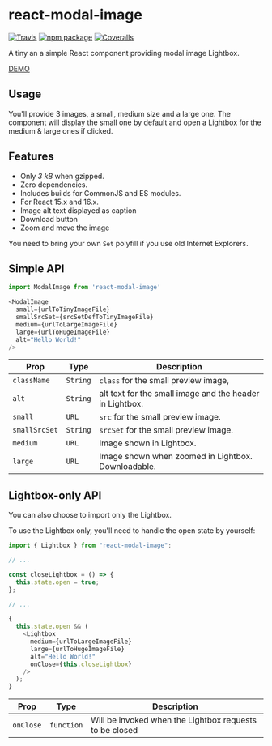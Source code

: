 # react-modal-image

[![Travis][build-badge]][build]
[![npm package][npm-badge]][npm]
[![Coveralls][coveralls-badge]][coveralls]

A tiny an a simple React component providing modal image Lightbox.

[DEMO](https://aautio.github.io/react-modal-image/)

## Usage

You'll provide 3 images, a small, medium size and a large one. The component will display the small one by default and open a Lightbox for the medium & large ones if clicked.

## Features

* Only _3 kB_ when gzipped.
* Zero dependencies.
* Includes builds for CommonJS and ES modules.
* For React 15.x and 16.x.
* Image alt text displayed as caption
* Download button
* Zoom and move the image

You need to bring your own `Set` polyfill if you use old Internet Explorers.

## Simple API

```js
import ModalImage from 'react-modal-image'

<ModalImage
  small={urlToTinyImageFile}
  smallSrcSet={srcSetDefToTinyImageFile}
  medium={urlToLargeImageFile}
  large={urlToHugeImageFile}
  alt="Hello World!"
/>
```

| Prop          | Type     | Description                                              |
| ------------- | -------- | -------------------------------------------------------- |
| `className`   | `String` | `class` for the small preview image,                     |
| `alt`         | `String` | alt text for the small image and the header in Lightbox. |
| `small`       | `URL`    | `src` for the small preview image.                       |
| `smallSrcSet` | `String` | `srcSet` for the small preview image.                    |
| `medium`      | `URL`    | Image shown in Lightbox.                                 |
| `large`       | `URL`    | Image shown when zoomed in Lightbox. Downloadable.       |

## Lightbox-only API

You can also choose to import only the Lightbox.

To use the Lightbox only, you'll need to handle the open state by yourself:

```js
import { Lightbox } from "react-modal-image";

// ...

const closeLightbox = () => {
  this.state.open = true;
};

// ...

{
  this.state.open && (
    <Lightbox
      medium={urlToLargeImageFile}
      large={urlToHugeImageFile}
      alt="Hello World!"
      onClose={this.closeLightbox}
    />
  );
}
```

| Prop      | Type       | Description                                             |
| --------- | ---------- | ------------------------------------------------------- |
| `onClose` | `function` | Will be invoked when the Lightbox requests to be closed |

[build-badge]: https://img.shields.io/travis/aautio/react-modal-image/master.png?style=flat-square
[build]: https://travis-ci.org/aautio/react-modal-image
[npm-badge]: https://img.shields.io/npm/v/react-modal-image.png?style=flat-square
[npm]: https://www.npmjs.org/package/react-modal-image
[coveralls-badge]: https://img.shields.io/coveralls/aautio/react-modal-image/master.png?style=flat-square
[coveralls]: https://coveralls.io/github/aautio/react-modal-image
